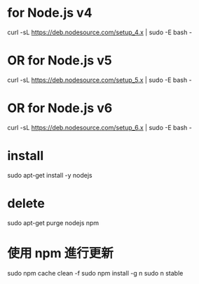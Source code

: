 # for Node.js v4
curl -sL https://deb.nodesource.com/setup_4.x | sudo -E bash -

# OR for Node.js v5
curl -sL https://deb.nodesource.com/setup_5.x | sudo -E bash -

# OR for Node.js v6
curl -sL https://deb.nodesource.com/setup_6.x | sudo -E bash -

# install
sudo apt-get install -y nodejs

# delete
sudo apt-get purge nodejs npm





# 使用 npm 進行更新
sudo npm cache clean -f
sudo npm install -g n
sudo n stable